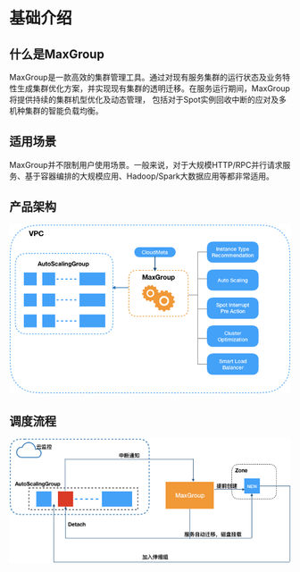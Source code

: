 # 基础介绍

## 什么是MaxGroup

MaxGroup是一款高效的集群管理工具。通过对现有服务集群的运行状态及业务特性生成集群优化方案，并实现现有集群的透明迁移。在服务运行期间，MaxGroup将提供持续的集群机型优化及动态管理， 包括对于Spot实例回收中断的应对及多机种集群的智能负载均衡。

## 适用场景

MaxGroup并不限制用户使用场景。一般来说，对于大规模HTTP/RPC并行请求服务、基于容器编排的大规模应用、Hadoop/Spark大数据应用等都非常适用。

## 产品架构



![](<../../.gitbook/assets/image (29).png>)

## 调度流程

![](<../../.gitbook/assets/image (58).png>)

